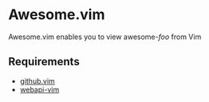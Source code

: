 # Awesome.vim

Awesome.vim enables you to view awesome-*foo* from Vim

## Requirements

+ [github.vim](https://github.com/iwataka/github.vim)
+ [webapi-vim](https://github.com/mattn/webapi-vim)
